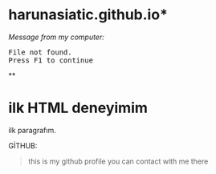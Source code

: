 # harunasiatic.github.io*
*<p>Message from my computer:</p>*
<p><samp>File not found.<br>Press F1 to continue</samp></p>**
<!DOCTYPE html>
<html>
<body>

<h1>ilk HTML deneyimim</h1>
<p>ilk paragrafım.</p>

</body>
</html>
<p>GİTHUB:</p>
<blockquote cite=https://github.com/harunasiatic>
this is my github profile you can contact with me there
</blockquote>
